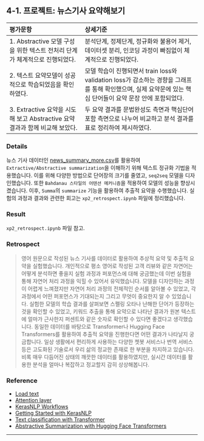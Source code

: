 ## 4-1. 프로젝트: 뉴스기사 요약해보기

| 평가문항  | 상세기준 | 
| :--- | :--- | 
| 1. Abstractive 모델 구성을 위한 텍스트 전처리 단계가 체계적으로 진행되었다. | 분석단계, 정제단계, 정규화와 불용어 제거, 데이터셋 분리, 인코딩 과정이 빠짐없이 체계적으로 진행되었다. | 
| 2. 텍스트 요약모델이 성공적으로 학습되었음을 확인하였다. | 모델 학습이 진행되면서 train loss와 validation loss가 감소하는 경향을 그래프를 통해 확인했으며, 실제 요약문에 있는 핵심 단어들이 요약 문장 안에 포함되었다. |   
| 3. Extractive 요약을 시도해 보고 Abstractive 요약 결과과 함께 비교해 보았다. | 두 요약 결과를 문법완성도 측면과 핵심단어 포함 측면으로 나누어 비교하고 분석 결과를 표로 정리하여 제시하였다. | 

### Details

뉴스 기사 데이터인 [news_summary_more.csv](https://github.com/sunnysai12345/News_Summary)를 활용하여 `Extractive/Abstractive summarization`을 이해하기 위해 텍스트 정규화 기법을 적용했습니다. 이를 위해 다양한 방법으로 단어장의 크기를 줄였고, `seq2seq` 모델을 디자인했습니다. 또한 `Bahdanau 스타일의 어텐션 메커니즘`을 적용하여 모델의 성능을 향상시켰습니다. 이후, `Summa`의 `summarize` 기능을 활용하여 추출적 요약을 수행했습니다. 실험의 과정과 결과와 관련한 회고는 `xp2_retrospect.ipynb` 파일에 정리했습니다.

### Result

`xp2_retrospect.ipynb` 파일 참고.

### Retrospect

>영어 원문으로 작성된 뉴스 기사를 데이터로 활용하여 추상적 요약 및 추출적 요약을 실험했습니다. 개인적으로 평소 영어로 작성된 고객 리뷰와 같은 자연어는 어떻게 분석하면 좋을지 실험 과정과 퍼포먼스에 대해 궁금했는데 이번 실험을 통해 자연어 처리 과정을 익힐 수 있어서 유익했습니다. 모델을 디자인하는 과정이 어렵게 느껴졌지만 자연어 처리 과정의 전체적인 순서를 알아볼 수 있었고, 각 과정에서 어떤 퍼포먼스가 기대되는지 그리고 무엇이 중요한지 알 수 있었습니다. 실험한 모델의 학습 결과를 살펴보면 스펠링 오타나 난해한 단어가 등장하는 것을 확인할 수 있었고, 키워드 추출을 통해 요약으로 나타난 결과가 원본 텍스트에 얼마가 근사한지 퍼센트와 같은 숫자로 확인할 수 있다면 좋겠다고 생각했습니다. 동일한 데이터를 바탕으로 Transformer나 Hugging Face Transformers를 활용하여 추출적 요약을 진행한다면 어떤 결과가 나타날지 궁금합니다. 일상 생활에서 편리하게 사용하는 다양한 쳇봇 서비스나 번역 서비스 등은 고도화된 기술로서 우리 삶의 정교한 존재로 한 부분을 차지하고 있습니다. 비록 매우 다듬어진 상태의 깨끗한 데이터를 활용하였지만, 실시간 데이터를 활용한 분석을 얼마나 복잡하고 정교할지 감히 상상해봅니다.

### Reference

* [Load text](https://www.tensorflow.org/tutorials/load_data/text)
* [Attention layer](https://keras.io/api/layers/attention_layers/attention/)
* [KerasNLP Workflows](https://keras.io/keras_nlp/)
* [Getting Started with KerasNLP](https://keras.io/guides/keras_nlp/getting_started/)
* [Text classification with Transformer](https://keras.io/examples/nlp/text_classification_with_transformer/)
* [Abstractive Summarization with Hugging Face Transformers](https://keras.io/examples/nlp/t5_hf_summarization/)


---


